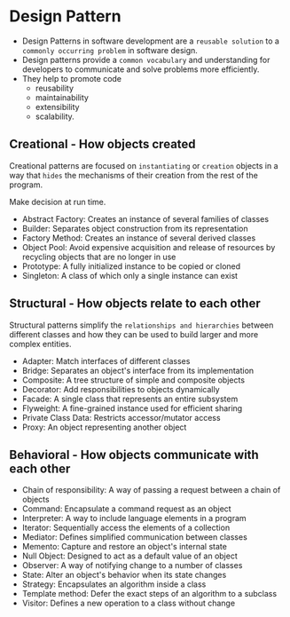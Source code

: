 # Design Pattern

- Design Patterns in software development are a `reusable solution` to a `commonly occurring problem` in software design.
- Design patterns provide a `common vocabulary` and understanding for developers to communicate and solve problems more efficiently.
- They help to promote code 
  - reusability
  - maintainability
  - extensibility
  - scalability.

## Creational - How objects created

Creational patterns are focused on `instantiating` or `creation` objects in a way that `hides` the mechanisms of their creation from the rest of the program. 

Make decision at run time.

- Abstract Factory: Creates an instance of several families of classes
- Builder: Separates object construction from its representation
- Factory Method: Creates an instance of several derived classes
- Object Pool: Avoid expensive acquisition and release of resources by recycling objects that are no longer in use
- Prototype: A fully initialized instance to be copied or cloned
- Singleton: A class of which only a single instance can exist

## Structural - How objects relate to each other

Structural patterns simplify the `relationships and hierarchies` between different classes and how they can be used to build larger and more complex entities. 

- Adapter: Match interfaces of different classes
- Bridge: Separates an object's interface from its implementation
- Composite: A tree structure of simple and composite objects
- Decorator: Add responsibilities to objects dynamically
- Facade: A single class that represents an entire subsystem
- Flyweight: A fine-grained instance used for efficient sharing
- Private Class Data: Restricts accessor/mutator access
- Proxy: An object representing another object

## Behavioral - How objects communicate with each other

- Chain of responsibility: A way of passing a request between a chain of objects
- Command: Encapsulate a command request as an object
- Interpreter: A way to include language elements in a program
- Iterator: Sequentially access the elements of a collection
- Mediator: Defines simplified communication between classes
- Memento: Capture and restore an object's internal state
- Null Object: Designed to act as a default value of an object
- Observer: A way of notifying change to a number of classes
- State: Alter an object's behavior when its state changes
- Strategy: Encapsulates an algorithm inside a class
- Template method: Defer the exact steps of an algorithm to a subclass
- Visitor: Defines a new operation to a class without change
